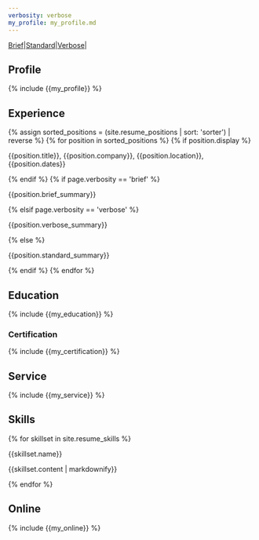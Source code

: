 ```yaml
---
verbosity: verbose
my_profile: my_profile.md
---
```


[Brief](resume_brief.md)|[Standard](resume.md)|[Verbose](resume_verbose.md)|

## Profile
{% include {{my_profile}} %}

## Experience
{% assign sorted_positions = (site.resume_positions | sort: 'sorter') | reverse %}
{% for position in sorted_positions %}
  {% if position.display %}
<p>{{position.title}}, {{position.company}}, {{position.location}}, {{position.dates}}</p>
  {% endif %}
  {% if page.verbosity == 'brief' %}
<p>{{position.brief_summary}}</p>
  {% elsif page.verbosity == 'verbose' %}
<p>{{position.verbose_summary}}</p>
  {% else %}
<p>{{position.standard_summary}}</p>
  {% endif %}
{% endfor %}

## Education
{% include {{my_education}} %}

### Certification
{% include {{my_certification}} %}

## Service
{% include {{my_service}} %}

## Skills
{% for skillset in site.resume_skills %}
<p>{{skillset.name}}</p>
<p>{{skillset.content | markdownify}}</p>
{% endfor %}

## Online
{% include {{my_online}} %}
